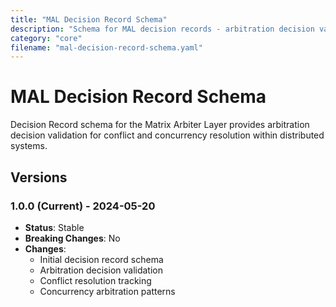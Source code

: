 ```yaml
---
title: "MAL Decision Record Schema"
description: "Schema for MAL decision records - arbitration decision validation for conflict and concurrency resolution"
category: "core"
filename: "mal-decision-record-schema.yaml"
---
```


# MAL Decision Record Schema

Decision Record schema for the Matrix Arbiter Layer provides arbitration decision validation for conflict and concurrency resolution within distributed systems.

## Versions

### 1.0.0 (Current) - 2024-05-20
- **Status**: Stable
- **Breaking Changes**: No
- **Changes**:
  - Initial decision record schema
  - Arbitration decision validation
  - Conflict resolution tracking
  - Concurrency arbitration patterns